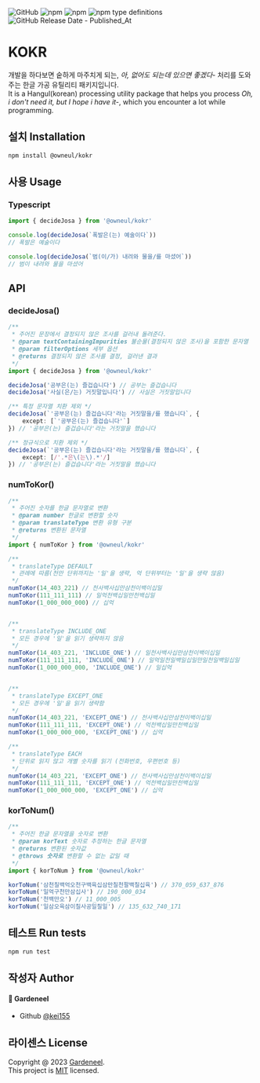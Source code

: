 ![GitHub](https://img.shields.io/github/license/kei155/kokr)
![npm](https://img.shields.io/npm/v/%40owneul%2Fkokr)
![npm](https://img.shields.io/npm/dm/%40owneul%2Fkokr)
![npm type definitions](https://img.shields.io/npm/types/%40owneul%2Fkokr)
![GitHub Release Date - Published_At](https://img.shields.io/github/release-date/kei155/kokr)


# KOKR
개발을 하다보면 숱하게 마주치게 되는, *아, 없어도 되는데 있으면 좋겠다-* 처리를 도와주는 한글 가공 유틸리티 패키지입니다. <br />
It is a Hangul(korean) processing utility package that helps you process *Oh, i don't need it, but I hope i have it-*, which you encounter a lot while programming.

## 설치 Installation
```sh
npm install @owneul/kokr
```

## 사용 Usage

### Typescript
```typescript
import { decideJosa } from '@owneul/kokr'

console.log(decideJosa(`폭발은(는) 예술이다`)) 
// 폭발은 예술이다

console.log(decideJosa(`범(이/가) 내려와 물을/를 마셨어`)) 
// 범이 내려와 물을 마셨어
```

## API
### decideJosa()
```typescript
/**
 * 주어진 문장에서 결정되지 않은 조사를 걸러내 돌려준다.
 * @param textContainingImpurities 불순물(결정되지 않은 조사)을 포함한 문자열
 * @param filterOptions 세부 옵션
 * @returns 결정되지 않은 조사를 결정, 걸러낸 결과
 */
import { decideJosa } from '@owneul/kokr'

decideJosa('공부은(는) 즐겁습니다') // 공부는 즐겁습니다
decideJosa('사실(은/는) 거짓말입니다') // 사실은 거짓말입니다

/** 특정 문자열 치환 제외 */
decideJosa(`'공부은(는) 즐겁습니다'라는 거짓말을/를 했습니다`, {
    except: [`'공부은(는) 즐겁습니다'`]
}) // '공부은(는) 즐겁습니다'라는 거짓말을 했습니다

/** 정규식으로 치환 제외 */
decideJosa(`'공부은(는) 즐겁습니다'라는 거짓말을/를 했습니다`, {
    except: [/'.*은\(는\).*'/]
}) // '공부은(는) 즐겁습니다'라는 거짓말을 했습니다
```

### numToKor()
```typescript
/**
 * 주어진 숫자를 한글 문자열로 변환
 * @param number 한글로 변환할 숫자
 * @param translateType 변환 유형 구분
 * @returns 변환된 문자열
 */
import { numToKor } from '@owneul/kokr'

/**
 * translateType DEFAULT
 * 관례에 따름(천만 단위까지는 '일'을 생략, 억 단위부터는 '일'을 생략 않음)
 */
numToKor(14_403_221) // 천사백사십만삼천이백이십일
numToKor(111_111_111) // 일억천백십일만천백십일
numToKor(1_000_000_000) // 십억


/**
 * translateType INCLUDE_ONE
 * 모든 경우에 '일'을 읽기 생략하지 않음
 */
numToKor(14_403_221, 'INCLUDE_ONE') // 일천사백사십만삼천이백이십일
numToKor(111_111_111, 'INCLUDE_ONE') // 일억일천일백일십일만일천일백일십일
numToKor(1_000_000_000, 'INCLUDE_ONE') // 일십억


/**
 * translateType EXCEPT_ONE
 * 모든 경우에 '일'을 읽기 생략함
 */
numToKor(14_403_221, 'EXCEPT_ONE') // 천사백사십만삼천이백이십일
numToKor(111_111_111, 'EXCEPT_ONE') // 억천백십일만천백십일
numToKor(1_000_000_000, 'EXCEPT_ONE') // 십억

/**
 * translateType EACH
 * 단위로 읽지 않고 개별 숫자를 읽기 (전화번호, 우편번호 등)
 */
numToKor(14_403_221, 'EXCEPT_ONE') // 천사백사십만삼천이백이십일
numToKor(111_111_111, 'EXCEPT_ONE') // 억천백십일만천백십일
numToKor(1_000_000_000, 'EXCEPT_ONE') // 십억

```

### korToNum()
```typescript
/**
 * 주어진 한글 문자열을 숫자로 변환
 * @param korText 숫자로 추정하는 한글 문자열
 * @returns 변환된 숫자값
 * @throws 숫자로 변환할 수 없는 값일 때
 */
import { korToNum } from '@owneul/kokr'

korToNum('삼천칠백억오천구백육십삼만칠천팔백칠십육') // 370_059_637_876
korToNum('일억구천만삼십사') // 190_000_034
korToNum('천백만오') // 11_000_005
korToNum('일삼오육삼이칠사공일칠일') // 135_632_740_171
```

## 테스트 Run tests
```sh
npm run test
```

## 작성자 Author
#### 👤 Gardeneel
- Github [@kei155](https://github.com/kei155)

## 라이센스 License
Copyright @ 2023 [Gardeneel](https://github.com/kei155).<br/>
This project is [MIT](https://opensource.org/license/mit/) licensed.